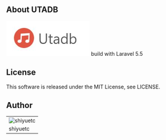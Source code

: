 ## About UTADB
![img](https://raw.githubusercontent.com/shiyuetc/utadb/1798eee009a59e6a85a49493d4dec92ad05970e5/public/images/logo.jpg)
build with Laravel 5.5

## License
This software is released under the MIT License, see LICENSE.

## Author

<table>
  <tr>
    <td><img src="https://avatars3.githubusercontent.com/u/43884147?s=460&v=4" alt="shiyuetc" width="100"></td>
  </tr>
  <tr>
    <td>shiyuetc</td>
  </tr>
</table>